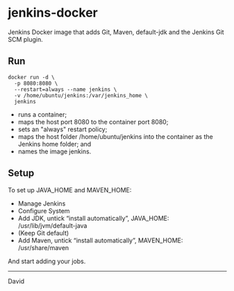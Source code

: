 # jenkins-docker
Jenkins Docker image that adds Git, Maven, default-jdk and the Jenkins Git SCM plugin.

## Run

```
docker run -d \
  -p 8080:8080 \
  --restart=always --name jenkins \
  -v /home/ubuntu/jenkins:/var/jenkins_home \
  jenkins
```

 * runs a container;
 * maps the host port 8080 to the container port 8080;
 * sets an "always" restart policy;
 * maps the host folder /home/ubuntu/jenkins into the container as the Jenkins home folder; and
 * names the image jenkins.

## Setup

To set up JAVA_HOME and MAVEN_HOME:
 * Manage Jenkins
 * Configure System
 * Add JDK, untick “install automatically”, JAVA_HOME: /usr/lib/jvm/default-java
 * (Keep Git default)
 * Add Maven, untick “install automatically”, MAVEN_HOME: /usr/share/maven

And start adding your jobs.

---

David